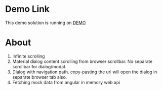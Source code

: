 # Demo Link
This demo solution is running on [DEMO](https://hmfaisal.github.io/angular5-infinitescroll-dialogscroll/)

# About

1. Infinite scrolling
2. Material dialog content scrolling from browser scrollbar. No separate scrollbar for dialog/modal.
3. Dialog with navigation path. copy-pasting the url will open the dialog in separate browser tab also.
4. Fetching mock data from angular in memory web api

